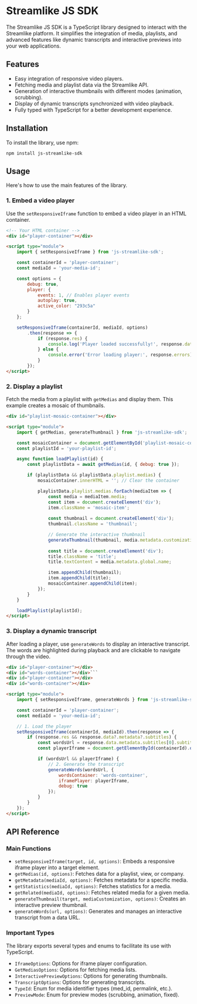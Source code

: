 # Streamlike JS SDK
The Streamlike JS SDK is a TypeScript library designed to interact with the Streamlike platform. It simplifies the integration of media, playlists, and advanced features like dynamic transcripts and interactive previews into your web applications.

## Features
- Easy integration of responsive video players.
- Fetching media and playlist data via the Streamlike API.
- Generation of interactive thumbnails with different modes (animation, scrubbing).
- Display of dynamic transcripts synchronized with video playback.
- Fully typed with TypeScript for a better development experience.

## Installation
To install the library, use npm:

`npm install js-streamlike-sdk`

## Usage
Here's how to use the main features of the library.
### 1. Embed a video player
Use the `setResponsiveIframe` function to embed a video player in an HTML container.
```html
<!-- Your HTML container -->
<div id="player-container"></div>

<script type="module">
    import { setResponsiveIframe } from 'js-streamlike-sdk';

    const containerId = 'player-container';
    const mediaId = 'your-media-id';

    const options = {
        debug: true,
        player: {
            events: 1, // Enables player events
            autoplay: true,
            active_color: "293c5a"
        }
    };

    setResponsiveIframe(containerId, mediaId, options)
        .then(response => {
            if (response.res) {
                console.log('Player loaded successfully!', response.data);
            } else {
                console.error('Error loading player:', response.errors);
            }
        });
</script>
```
### 2. Display a playlist
Fetch the media from a playlist with `getMedias` and display them. This example creates a mosaic of thumbnails.
```html
<div id="playlist-mosaic-container"></div>

<script type="module">
    import { getMedias, generateThumbnail } from 'js-streamlike-sdk';

    const mosaicContainer = document.getElementById('playlist-mosaic-container');
    const playlistId = 'your-playlist-id';

    async function loadPlaylist(id) {
        const playlistData = await getMedias(id, { debug: true });

        if (playlistData && playlistData.playlist.medias) {
            mosaicContainer.innerHTML = ''; // Clear the container

            playlistData.playlist.medias.forEach(mediaItem => {
                const media = mediaItem.media;
                const item = document.createElement('div');
                item.className = 'mosaic-item';
                
                const thumbnail = document.createElement('div');
                thumbnail.className = 'thumbnail';

                // Generate the interactive thumbnail
                generateThumbnail(thumbnail, media.metadata.customization, { mode: 'animation' });
                
                const title = document.createElement('div');
                title.className = 'title';
                title.textContent = media.metadata.global.name;

                item.appendChild(thumbnail);
                item.appendChild(title);
                mosaicContainer.appendChild(item);
            });
        }
    }

    loadPlaylist(playlistId);
</script>
```
### 3. Display a dynamic transcript
After loading a player, use `generateWords` to display an interactive transcript. The words are highlighted during playback and are clickable to navigate through the video.
```html
<div id="player-container"></div>
<div id="words-container"></div>```
<div id="player-container"></div>
<div id="words-container"></div>

<script type="module">
    import { setResponsiveIframe, generateWords } from 'js-streamlike-sdk';

    const containerId = 'player-container';
    const mediaId = 'your-media-id';

    // 1. Load the player
    setResponsiveIframe(containerId, mediaId).then(response => {
        if (response.res && response.data?.metadata?.subtitles) {
            const wordsUrl = response.data.metadata.subtitles[0].subtitle.url.words;
            const playerIframe = document.getElementById(containerId).querySelector('iframe');

            if (wordsUrl && playerIframe) {
                // 2. Generate the transcript
                generateWords(wordsUrl, {
                    wordsContainer: 'words-container',
                    iframePlayer: playerIframe,
                    debug: true
                });
            }
        }
    });
</script>
```
## API Reference
### Main Functions
- `setResponsiveIframe(target, id, options)`: Embeds a responsive iframe player into a target element.
- `getMedias(id, options)`: Fetches data for a playlist, view, or company.
- `getMetadata(mediaId, options)`: Fetches metadata for a specific media.
- `getStatistics(mediaId, options)`: Fetches statistics for a media.
- `getRelated(mediaId, options)`: Fetches related media for a given media.
- `generateThumbnail(target, mediaCustomization, options)`: Creates an interactive preview thumbnail.
- `generateWords(url, options)`: Generates and manages an interactive transcript from a data URL.
 
### Important Types
The library exports several types and enums to facilitate its use with TypeScript.
- `IframeOptions`: Options for iframe player configuration.
- `GetMediasOptions`: Options for fetching media lists.
- `InteractivePreviewOptions`: Options for generating thumbnails.
- `TranscriptOptions`: Options for generating transcripts.
- `TypeId`: Enum for media identifier types (med_id, permalink, etc.).
- `PreviewMode`: Enum for preview modes (scrubbing, animation, fixed).
